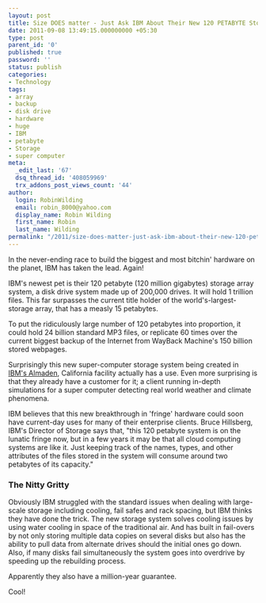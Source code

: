 ```yaml
---
layout: post
title: Size DOES matter - Just Ask IBM About Their New 120 PETABYTE Storage system
date: 2011-09-08 13:49:15.000000000 +05:30
type: post
parent_id: '0'
published: true
password: ''
status: publish
categories:
- Technology
tags:
- array
- backup
- disk drive
- hardware
- huge
- IBM
- petabyte
- Storage
- super computer
meta:
  _edit_last: '67'
  dsq_thread_id: '408059969'
  trx_addons_post_views_count: '44'
author:
  login: RobinWilding
  email: robin_8000@yahoo.com
  display_name: Robin Wilding
  first_name: Robin
  last_name: Wilding
permalink: "/2011/size-does-matter-just-ask-ibm-about-their-new-120-petabyte-storage-system/"
---
```

<p>In the never-ending race to build the biggest and most bitchin' hardware on the planet, IBM has taken the lead. Again!</p>
<p>IBM's newest pet is their 120 petabyte (120 million gigabytes) storage array system, a disk drive system made up of 200,000 drives. It will hold 1 trillion files. This far surpasses the current title holder of the world's-largest-storage array, that has a measly 15 petabytes.</p>
<p>To put the ridiculously large number of 120 petabytes into proportion, it could hold 24 billion standard MP3 files, or replicate 60 times over the current biggest backup of the Internet from WayBack Machine's  150 billion stored webpages.</p>

<p>Surprisingly this new super-computer storage system being created in <a href="http://almaden.ibm.com/">IBM's Almaden</a>, California facility actually has a use. Even more surprising is that they already have a customer for it; a client running in-depth simulations for a super computer detecting real world weather and climate phenomena.</p>
<p>IBM believes that this new breakthrough in 'fringe' hardware could soon have current-day uses for many of their enterprise clients. Bruce Hillsberg, IBM's Director of Storage says that, "this 120 petabyte system is on the lunatic fringe now, but in a few years it may be that all cloud computing systems are like it. Just keeping track of the names, types, and other attributes of the files stored in the system will consume around two petabytes of its capacity."</p>
<h3>The Nitty Gritty</h3>
<p>Obviously IBM struggled with the standard issues when dealing with large-scale storage including cooling, fail safes and rack spacing, but IBM thinks they have done the trick. The new storage system solves  cooling issues by using water cooling in space of the traditional air. And has built in fail-overs by not only storing  multiple data copies on several disks but also has the ability to pull data from alternate drives should the initial ones go down. Also, if many disks fail simultaneously the system goes into overdrive by speeding up the rebuilding process.</p>
<p>Apparently they also have a million-year guarantee.</p>
<p>Cool!</p>
